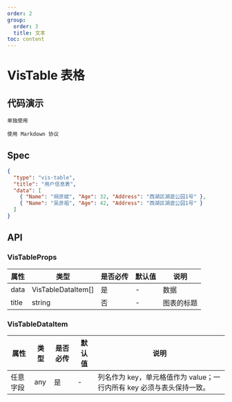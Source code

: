 ```yaml
---
order: 2
group:
  order: 3
  title: 文本
toc: content
---
```


# VisTable 表格

## 代码演示

<code src="./demos/common">单独使用</code>

<code src="./demos/markdown">使用 Markdown 协议</code>

## Spec

```json
{
  "type": "vis-table",
  "title": "用户信息表",
  "data": [
    { "Name": "胡彦斌", "Age": 32, "Address": "西湖区湖底公园1号" },
    { "Name": "吴彦祖", "Age": 42, "Address": "西湖区湖底公园1号" }
  ]
}
```

## API

### VisTableProps

| 属性  | 类型               | 是否必传 | 默认值 | 说明       |
| ----- | ------------------ | -------- | ------ | ---------- |
| data  | VisTableDataItem[] | 是       | -      | 数据       |
| title | string             | 否       | -      | 图表的标题 |

### VisTableDataItem

| 属性     | 类型 | 是否必传 | 默认值 | 说明                                                                  |
| -------- | ---- | -------- | ------ | --------------------------------------------------------------------- |
| 任意字段 | any  | 是       | -      | 列名作为 key，单元格值作为 value；一行内所有 key 必须与表头保持一致。 |
